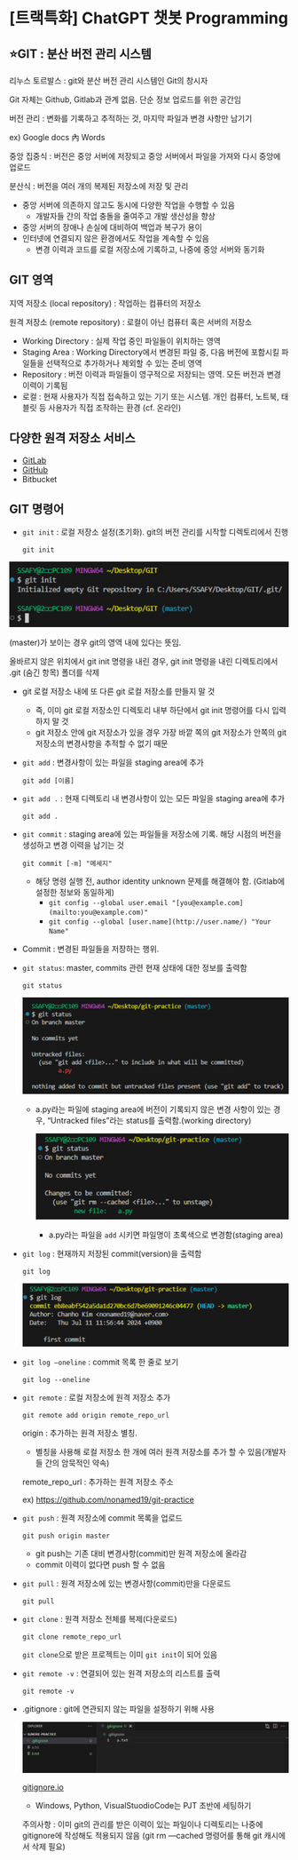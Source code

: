 # [트랙특화] ChatGPT 챗봇 Programming

## ⭐GIT : 분산 버전 관리 시스템

리누스 토르발스 : git와 분산 버전 관리 시스템인 Git의 창시자

Git 자체는 Github, Gitlab과 관계 없음. 단순 정보 업로드를 위한 공간임

버전 관리 : 변화를 기록하고 추적하는 것, 마지막 파일과 변경 사항만 남기기

ex) Google docs 內 Words

중앙 집중식 : 버전은 중앙 서버에 저장되고 중앙 서버에서 파일을 가져와 다시 중앙에 업로드

분산식 : 버전을 여러 개의 복제된 저장소에 저장 및 관리

- 중앙 서버에 의존하지 않고도 동시에 다양한 작업을 수행할 수 있음
    - 개발자들 간의 작업 충돌을 줄여주고 개발 생산성을 향상
- 중앙 서버의 장애나 손실에 대비하여 백업과 복구가 용이
- 인터넷에 연결되지 않은 환경에서도 작업을 계속할 수 있음
    - 변경 이력과 코드를 로컬 저장소에 기록하고, 나중에 중앙 서버와 동기화

## GIT 영역

지역 저장소 (local repository) : 작업하는 컴퓨터의 저장소

원격 저장소 (remote repository) : 로컬이 아닌 컴퓨터 혹은 서버의 저장소

- Working Directory : 실제 작업 중인 파일들이 위치하는 영역
- Staging Area : Working Directory에서 변경된 파일 중, 다음 버전에 포함시킬 파일들을 선택적으로 추가하거나 제외할 수 있는 준비 영역
- Repository : 버전 이력과 파일들이 영구적으로 저장되는 영역. 모든 버전과 변경 이력이 기록됨
- 로컬 : 현재 사용자가 직접 접속하고 있는 기기 또는 시스템. 개인 컴퓨터, 노트북, 태블릿 등 사용자가 직접 조작하는 환경 (cf. 온라인)

## 다양한 원격 저장소 서비스

- [GitLab](https://about.gitlab.com/)
- [GitHub](https://github.com/)
- Bitbucket

## GIT 명령어

- `git init` : 로컬 저장소 설정(초기화). git의 버전 관리를 시작할 디렉토리에서 진행
    ```
    git init
    ```
  
![Untitled](./Pictures/example1.png)
    
(master)가 보이는 경우 git의 영역 내에 있다는 뜻임.
    
올바르지 않은 위치에서 git init 명령을 내린 경우, git init 명령을 내린 디렉토리에서 .git (숨긴 항목) 폴더를 삭제
  
- git 로컬 저장소 내에 또 다른 git 로컬 저장소를 만들지 말 것
  - 즉, 이미 git 로컬 저장소인 디렉토리 내부 하단에서 git init 명령어를 다시 입력하지 말 것
  - git 저장소 안에 git 저장소가 있을 경우 가장 바깥 쪽의 git 저장소가 안쪽의 git 저장소의 변경사항을 추적할 수 없기 때문
  
- `git add` : 변경사항이 있는 파일을 staging area에 추가
     ```git
    git add [이름]
    ```
    
- `git add .` : 현재 디렉토리 내 변경사항이 있는 모든 파일을 staging area에 추가
    ```git
    git add .
    ```
    
- `git commit` : staging area에 있는 파일들을 저장소에 기록. 해당 시점의 버전을 생성하고 변경 이력을 남기는 것
    ```git
    git commit [-m] "메세지"
    ```
    
    - 해당 명령 실행 전, author identity unknown 문제를 해결해야 함. (Gitlab에 설정한 정보와 동일하게)
        - `git config --global user.email "[you@example.com](mailto:you@example.com)"`
        - `git config --global [user.name](http://user.name/) "Your Name"`
- Commit : 변경된 파일들을 저장하는 행위.
- `git status`: master, commits 관련 현재 상태에 대한 정보를 출력함
    ```git
    git status
    ```
    
    ![Untitled](./Pictures/example2.png)
    
    - a.py라는 파일에 staging area에 버전이 기록되지 않은 변경 사항이 있는 경우, “Untracked files”라는 status를 출력함.(working directory)
        
        ![Untitled](./Pictures/example3.png)
        
        - a.py라는 파일을 `add` 시키면 파일명이 초록색으로 변경함(staging area)
  
- `git log` : 현재까지 저장된 commit(version)을 출력함
    ```git
    git log
    ```
    
    ![Untitled](./Pictures/example4.png)
    
- `git log —oneline` : commit 목록 한 줄로 보기
    ```git
    git log --oneline
    ```

- `git remote` : 로컬 저장소에 원격 저장소 추가
    ```git
    git remote add origin remote_repo_url
    ```
    
    origin : 추가하는 원격 저장소 별칭.
    
    - 별칭을 사용해 로컬 저장소 한 개에 여러 원격 저장소를 추가 할 수 있음(개발자들 간의 암묵적인 약속)
    
    remote_repo_url : 추가하는 원격 저장소 주소
    
    ex) https://github.com/nonamed19/git-practice
    
- `git push` : 원격 저장소에 commit 목록을 업로드
    ```git
    git push origin master
    ```
    - git push는 기존 대비 변경사항(commit)만 원격 저장소에 올라감
    - commit 이력이 없다면 push 할 수 없음
- `git pull` : 원격 저장소에 있는 변경사항(commit)만을 다운로드
    ```git
    git pull
    ```
    
- `git clone` : 원격 저장소 전체를 복제(다운로드)
    ```git
    git clone remote_repo_url
    ```
    
    `git clone`으로 받은 프로젝트는 이미 `git init`이 되어 있음
    
- `git remote -v` : 연결되어 있는 원격 저장소의 리스트를 출력
    ```git
    git remote -v
    ```
    
- .gitignore : git에 연관되지 않는 파일을 설정하기 위해 사용
    
    ![Untitled](./Pictures/example5.png)
    
    [gitignore.io](https://www.toptal.com/developers/gitignore/)
    
    - Windows, Python, VisualStuodioCode는 PJT 초반에 세팅하기
    
    주의사항 : 이미 git의 관리를 받은 이력이 있는 파일이나 디렉토리는 나중에 gitignore에 작성해도 적용되지 않음 (git rm —cached 명령어를 통해 git 캐시에서 삭제 필요)
